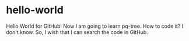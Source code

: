 # hello-world
Hello World for GitHub!
Now I am going to learn pq-tree. How to code it? I don't know. 
So, I wish that I can search the code in GitHub.
